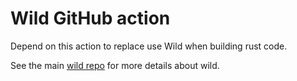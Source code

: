 # Wild GitHub action

Depend on this action to replace use Wild when building rust code.

See the main [wild repo](https://github.com/davidlattimore/wild) for more details about wild.
